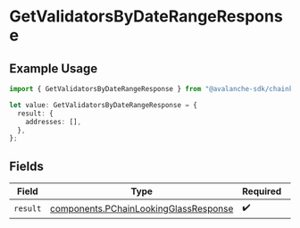 # GetValidatorsByDateRangeResponse

## Example Usage

```typescript
import { GetValidatorsByDateRangeResponse } from "@avalanche-sdk/chainkit/models/operations";

let value: GetValidatorsByDateRangeResponse = {
  result: {
    addresses: [],
  },
};
```

## Fields

| Field                                                                                          | Type                                                                                           | Required                                                                                       | Description                                                                                    |
| ---------------------------------------------------------------------------------------------- | ---------------------------------------------------------------------------------------------- | ---------------------------------------------------------------------------------------------- | ---------------------------------------------------------------------------------------------- |
| `result`                                                                                       | [components.PChainLookingGlassResponse](../../models/components/pchainlookingglassresponse.md) | :heavy_check_mark:                                                                             | N/A                                                                                            |